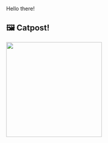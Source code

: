 Hello there!



## 🖼️ Catpost!

<sub>
    <img src="https://cdn2.thecatapi.com/images/xrNkXOynp.jpg" height="256">
</sub>

